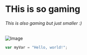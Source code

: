 # THis is so gaming
###### This is also gaming but just smaller :)

![Image](https://s.brightspace.com/course-images/images/b9434840-7190-4688-8810-7c3eb8a12202/banner-wide-low-density-max-size.jpg)

``` javascript
var myVar = "Hello, world!";
```
